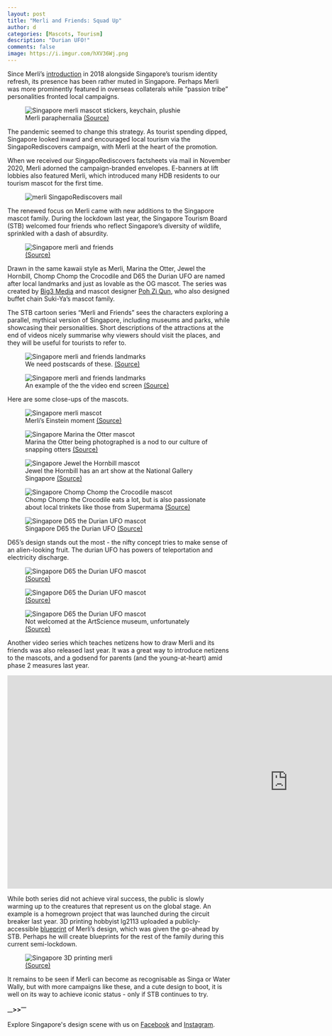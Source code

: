 ```yaml
---
layout: post
title: "Merli and Friends: Squad Up"
author: d
categories: [Mascots, Tourism]
description: "Durian UFO!"
comments: false
image: https://i.imgur.com/hXV36Wj.png
---
```


Since Merli’s <a href="https://brandingsingapore.blogspot.com/2018/07/merli.html" target="_blank">introduction</a> in 2018 alongside Singapore’s tourism identity refresh, its presence has been rather muted in Singapore. Perhaps Merli was more prominently featured in overseas collaterals while “passion tribe” personalities fronted local campaigns.  

<figure>
<img src="https://i.imgur.com/RQ6L9U5.png" alt="Singapore merli mascot stickers, keychain, plushie">
<figcaption>Merli paraphernalia <a href="https://www.big3.sg/project/merli" target="_blank">(Source)</a></figcaption>
</figure>

The pandemic seemed to change this strategy. As tourist spending dipped, Singapore looked inward and encouraged local tourism via the SingapoRediscovers campaign, with Merli at the heart of the promotion. 

When we received our SingapoRediscovers factsheets via mail in November 2020, Merli adorned the campaign-branded envelopes. E-banners at lift lobbies also featured Merli, which introduced many HDB residents to our tourism mascot for the first time.  

<figure>
<img src="https://i.imgur.com/8k650fS.jpg" alt="merli SingapoRediscovers mail">
</figure>

The renewed focus on Merli came with new additions to the Singapore mascot family. During the lockdown last year, the Singapore Tourism Board (STB) welcomed four friends who reflect Singapore’s diversity of wildlife, sprinkled with a dash of absurdity. 

<figure>
<img src="https://i.imgur.com/0AP8RCR.png" alt="Singapore merli and friends">
<figcaption><a href="https://www.facebook.com/STBsingapore/videos/303203537541305/" target="_blank">(Source)</a></figcaption>
</figure>

Drawn in the same kawaii style as Merli, Marina the Otter, Jewel the Hornbill, Chomp Chomp the Crocodile and D65 the Durian UFO are named after local landmarks and just as lovable as the OG mascot. The series was created by <a href="https://www.big3.sg/" target="_blank">Big3 Media</a> and mascot designer <a href="https://www.instagram.com/_lemonblanc" target="_blank">Poh Zi Qun</a>, who also designed buffet chain Suki-Ya’s mascot family. 

The STB cartoon series “Merli and Friends” sees the characters exploring a parallel, mythical version of Singapore, including museums and parks, while showcasing their personalities. Short descriptions of the attractions at the end of videos nicely summarise why viewers should visit the places, and they will be useful for tourists to refer to. 

<figure>
<img src="https://i.imgur.com/SXNL2NB.jpg" alt="Singapore merli and friends landmarks">
<figcaption>We need postscards of these. <a href="https://www.youtube.com/playlist?list=PL2WeSpSCs2h8gBpeO2HLczCTUrz4spgQ2/" target="_blank">(Source)</a></figcaption>
</figure>

<figure>
<img src="https://i.imgur.com/zE3V3SJ.png" alt="Singapore merli and friends landmarks">
<figcaption>An example of the the video end screen <a href="https://www.youtube.com/watch?v=4cZ25hKjZEM&list=PL2WeSpSCs2h8gBpeO2HLczCTUrz4spgQ2&index=5" target="_blank">(Source)</a></figcaption>
</figure>

Here are some close-ups of the mascots. 

<figure>
<img src="https://i.imgur.com/xr8WTH9.png" alt="Singapore merli mascot">
<figcaption>Merli’s Einstein moment <a href="https://www.youtube.com/watch?v=3uD8LPjtuos&list=PL2WeSpSCs2h8gBpeO2HLczCTUrz4spgQ2&index=1" target="_blank">(Source)</a></figcaption>
</figure>

<figure>
<img src="https://i.imgur.com/9tfxtHd.png" alt="Singapore Marina the Otter mascot">
<figcaption>Marina the Otter being photographed is a nod to our culture of snapping otters <a href="https://www.youtube.com/watch?v=Hblsdl2tqRs&list=PL2WeSpSCs2h8gBpeO2HLczCTUrz4spgQ2&index=2" target="_blank">(Source)</a></figcaption>
</figure>

<figure>
<img src="https://i.imgur.com/8Rq5yot.png" alt="Singapore Jewel the Hornbill mascot">
<figcaption>Jewel the Hornbill has an art show at the National Gallery Singapore <a href="https://www.youtube.com/watch?v=4cZ25hKjZEM&list=PL2WeSpSCs2h8gBpeO2HLczCTUrz4spgQ2&index=5" target="_blank">(Source)</a></figcaption>
</figure>

<figure>
<img src="https://i.imgur.com/T9mDZPY.png" alt="Singapore Chomp Chomp the Crocodile mascot">
<figcaption>Chomp Chomp the Crocodile eats a lot, but is also passionate about local trinkets like those from Supermama <a href="https://www.youtube.com/watch?v=BgfIGknGfGE&list=PL2WeSpSCs2h8gBpeO2HLczCTUrz4spgQ2&index=6" target="_blank">(Source)</a></figcaption>
</figure>

<figure>
<img src="https://i.imgur.com/Y3Wv8zS.png" alt="Singapore D65 the Durian UFO mascot">
<figcaption>Singapore D65 the Durian UFO <a href="https://www.youtube.com/watch?v=4cZ25hKjZEM&list=PL2WeSpSCs2h8gBpeO2HLczCTUrz4spgQ2&index=5" target="_blank">(Source)</a></figcaption>
</figure>

D65’s design stands out the most - the nifty concept tries to make sense of an alien-looking fruit. The durian UFO has powers of teleportation and electricity discharge. 

<figure>
<img src="https://i.imgur.com/IX6dDlJ.gif" alt="Singapore D65 the Durian UFO mascot">
<figcaption><a href="https://www.youtube.com/watch?v=4Jr1LqNyTU8&list=PL2WeSpSCs2h8gBpeO2HLczCTUrz4spgQ2&index=3" target="_blank">(Source)</a></figcaption>
</figure>

<figure>
<img src="https://i.imgur.com/ZED0oFy.gif" alt="Singapore D65 the Durian UFO mascot">
<figcaption><a href="https://www.youtube.com/watch?v=Hblsdl2tqRs&list=PL2WeSpSCs2h8gBpeO2HLczCTUrz4spgQ2&index=2" target="_blank">(Source)</a></figcaption>
</figure>

<figure>
<img src="https://i.imgur.com/2tXBlBe.png" alt="Singapore D65 the Durian UFO mascot">
<figcaption>Not welcomed at the ArtScience museum, unfortunately <a href="https://www.youtube.com/watch?v=eEkfMx9f1hU&list=PL2WeSpSCs2h8gBpeO2HLczCTUrz4spgQ2&index=7" target="_blank">(Source)</a></figcaption>
</figure>

Another video series which teaches netizens how to draw Merli and its friends was also released last year. It was a great way to introduce netizens to the mascots, and a godsend for parents (and the young-at-heart) amid phase 2 measures last year. 

<div class="video-responsive"><iframe width="1264" height="480" src="https://www.youtube.com/embed/yvejvF4X_V8" title="YouTube video player" frameborder="0" allow="accelerometer; autoplay; clipboard-write; encrypted-media; gyroscope; picture-in-picture" allowfullscreen></iframe></div>

While both series did not achieve viral success, the public is slowly warming up to the creatures that represent us on the global stage. An example is a homegrown project that was launched during the circuit breaker last year. 3D printing hobbyist lg2113 uploaded a publicly-accessible <a href="https://www.prusaprinters.org/prints/31097-merli-the-merlion" target="_blank">blueprint</a> of Merli’s design, which was given the go-ahead by STB. Perhaps he will create blueprints for the rest of the family during this current semi-lockdown.

<figure>
<img src="https://i.imgur.com/qbaqnoQ.png" alt="Singapore 3D printing merli">
<figcaption><a href="https://www.prusaprinters.org/prints/31097-merli-the-merlion" target="_blank">(Source)</a></figcaption>
</figure>

It remains to be seen if Merli can become as recognisable as Singa or Water Wally, but with more campaigns like these, and a cute design to boot, it is well on its way to achieve iconic status - only if STB continues to try.

<strong><sub>—</sub>><sub></sub>><sup>—</sup></strong>

Explore Singapore's design scene with us on <a href="https://www.facebook.com/designinsingapore/">Facebook</a> and <a href="https://www.instagram.com/designinsingapore/">Instagram</a>.
